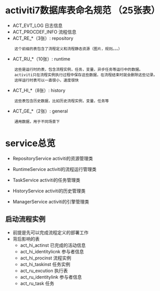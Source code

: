 # activiti7数据库表命名规范 （25张表）
-   ACT_EVT_LOG 日志信息
-   ACT_PROCDEF_INFO    流程信息
-   ACT_RE_*（3张）:   repository
```
    这个前缀的表包含了流程定义和流程静态资源（图片，规则。。。）
```
-   ACT_RU_*（10张）:   runtime
```
    这些是运行时的表，包含流程实例，任务，变量，异步任务等运行中的数据。
    activiti只在流程实例执行过程中保存这些数据，在流程结束时就会删除这些记录。
    这样运行时表可以一直很小，速度很快
```
-   ACT_HI_*（8张）:   history
```
    这些表包含历史数据，比如历史流程实例，变量，任务等
```
-   ACT_GE_*（2张）:   general
```
    通用数据，用于不同场景下
```

# service总览
-   RepositoryService
    activiti的资源管理类
    
-   RuntimeService
    activiti的流程运行管理类

-   TaskService
    activiti的任务管理类

-   HistoryService
    activiti的历史管理类

-   ManagerService
    activiti的引擎管理类
    
    
## 启动流程实例
-   前提是先可以完成流程定义的部署工作
-   背后影响的表
    -   act_hi_actinst          已完成的活动信息
    -   act_hi_identitylicnk    参与者信息
    -   act_hi_procinst         流程实例
    -   act_hi_taskinst         任务实例
    -   act_ru_excution         执行表
    -   act_ru_identitylink     参与者信息
    -   act_ru_task             任务
